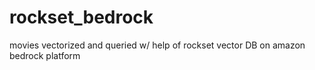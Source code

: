 # rockset_bedrock
movies vectorized and queried w/ help of rockset vector DB on amazon bedrock platform
